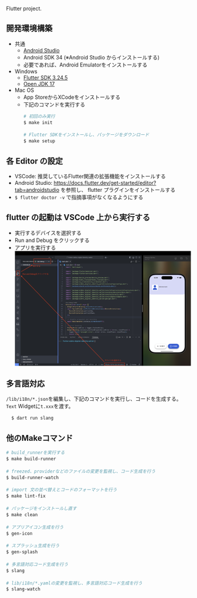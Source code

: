 Flutter project.

## 開発環境構築
- 共通
  - [Android Studio](https://developer.android.com/studio)
  - Android SDK 34 (※Android Studio からインストールする)
  - 必要であれば、Android Emulatorをインストールする
- Windows
  - [Flutter SDK 3.24.5](https://docs.flutter.dev/release/archive)
  - [Open JDK 17](https://jdk.java.net/archive/)
- Mac OS
  - App StoreからXCodeをインストールする
  - 下記のコマンドを実行する
    ```bash
    # 初回のみ実行
    $ make init

    # Flutter SDKをインストールし、パッケージをダウンロード
    $ make setup
    ```

## 各 Editor の設定
- VSCode: 推奨しているFlutter関連の拡張機能をインストールする
- Android Studio: https://docs.flutter.dev/get-started/editor?tab=androidstudio を参照し、 flutter プラグインをインストールする
- `$ flutter doctor -v` で指摘事項がなくなるようにする

## flutter の起動は VSCode 上から実行する
- 実行するデバイスを選択する
- Run and Debug をクリックする
- アプリを実行する
![run_and_debug](docs/img/vscode.png)

## 多言語対応
`/lib/i18n/*.json`を編集し、下記のコマンドを実行し、コードを生成する。
`Text` Widgetに`t.xxx`を渡す。
  ```bash
    $ dart run slang
  ```

## 他のMakeコマンド
  
  ```bash
  # build_runnerを実行する
  $ make build-runner

  # freezed、providerなどのファイルの変更を監視し、コード生成を行う
  $ build-runner-watch

  # import 文の並べ替えとコードのフォーマットを行う
  $ make lint-fix

  # パッケージをインストールし直す
  $ make clean

  # アプリアイコン生成を行う
  $ gen-icon

  # スプラッシュ生成を行う
  $ gen-splash

  # 多言語対応コード生成を行う
  $ slang

  # lib/i18n/*.yamlの変更を監視し、多言語対応コード生成を行う
  $ slang-watch
  ```
